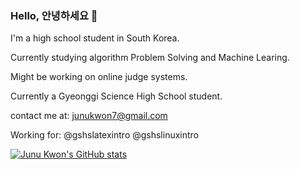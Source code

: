 ### Hello, 안녕하세요 👋

I'm a high school student in South Korea.

Currently studying algorithm Problem Solving and Machine Learing.

Might be working on online judge systems.

Currently a Gyeonggi Science High School student.

contact me at: junukwon7@gmail.com

Working for:
@gshslatexintro
@gshslinuxintro

[![Junu Kwon's GitHub stats](https://github-readme-stats.vercel.app/api?username=junukwon7)](https://github.com/junukwon7)
